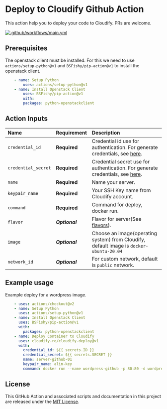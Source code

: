 # Deploy to Cloudify Github Action
This action help you to deploy your code to Cloudify.
PRs are welcome.

[![.github/workflows/main.yml](https://github.com/cloudify-ro/cloudify-deploy/actions/workflows/main.yml/badge.svg)](https://github.com/cloudify-ro/cloudify-deploy/actions/workflows/main.yml)

## Prerequisites
The openstack client must be installed. For this we need to use `actions/setup-python@v1` and `BSFishy/pip-action@v1` to install the openstack client.
```yaml
    - name: Setup Python
        uses: actions/setup-python@v1
    - name: Install Openstack Client
        uses: BSFishy/pip-action@v1
        with:
        packages: python-openstackclient
```

## Action Inputs
| Name                  | Requirement       | Description |
|:--------------------- |:----------------- |:------------|
| `credential_id` | **Required**      | Credential id use for authentication. For generate credentials, see [here](https://help.cloudify.ro/en/article/generate-application-credentials-for-project-1wlq1za/).
| `credential_secret`         | **Required**      | Credential secret use for authentication. For generate credentials, see [here](https://help.cloudify.ro/en/article/generate-application-credentials-for-project-1wlq1za/).
| `name`             | **Required**    | Name your server.
| `keypair_name`      | **Required**    | Your SSH Key name from Cloudify account.
| `command`           | **Required**    | Command for deploy, docker run.
| `flavor`           | ***Optional***    | Flavor for server(See [flavors](https://cloudify.ro/pricing/cloud-vps)).
| `image`           | ***Optional***    | Choose an image(operating system) from Cloudify, default image is `docker-ubuntu-20.04` 
| `network_id`           | ***Optional***    | For custom network, default is `public` network.

## Example usage
Example deploy for a wordpress image.

```yaml
    - uses: actions/checkout@v2
    - name: Setup Python
      uses: actions/setup-python@v1
    - name: Install Openstack Client
      uses: BSFishy/pip-action@v1
      with:
        packages: python-openstackclient
    - name: Deploy Container to Cloudify
      uses: cloudify-ro/cloudify-deploy@v1
      with: 
        credential_id: ${{ secrets.ID }}
        credential_secret: ${{ secrets.SECRET }}
        name: server-github-01
        keypair_name: alin-key
        command: docker run --name wordpress-github -p 80:80 -d wordpress
```

## License
This GitHub Action and associated scripts and documentation in this project are released under the [MIT License](https://github.com/cloudify-ro/cloudify-deploy/blob/main/LICENSE).






